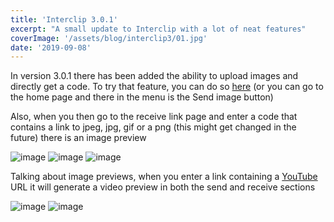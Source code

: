 ```yaml
---
title: 'Interclip 3.0.1'
excerpt: "A small update to Interclip with a lot of neat features"
coverImage: '/assets/blog/interclip3/01.jpg'
date: '2019-09-08'
---
```


<p>In version 3.0.1 there has been added the ability to upload images and directly get a code.
To try that feature, you can do so <a href="http://uni.hys.cz/image">here</a>
(or you can go to the home page and there in the menu is the Send image button)</p>
<p>Also, when you then go to the receive link page and enter a code that contains a link to jpeg, jpg, gif or a png (this might get changed in the future) there is an image preview</p>
<p><img src="https://user-images.githubusercontent.com/29888641/64371944-19185000-d022-11e9-9c75-9d12d6bd036c.png" alt="image">
<img src="https://user-images.githubusercontent.com/29888641/64372013-4664fe00-d022-11e9-81bb-a8dbbb033609.png" alt="image">
<img src="https://user-images.githubusercontent.com/29888641/64372492-acea1c00-d022-11e9-93cf-219aae25fa87.png" alt="image"></p>
<p>Talking about image previews, when you enter a link containing a <a href="https://www.youtube.com/">YouTube</a> URL it will generate a video preview in both the send and receive sections</p>
<p><img src="https://user-images.githubusercontent.com/29888641/64373801-ffc3d380-d022-11e9-80e2-d056b77c1258.png" alt="image">
<img src="https://user-images.githubusercontent.com/29888641/64373942-0c482c00-d023-11e9-8be8-4a3918426306.png" alt="image"></p>